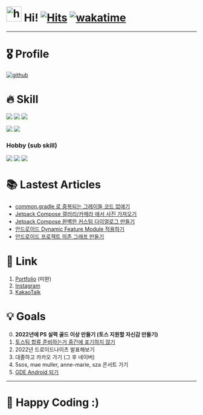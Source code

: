 # <img src="https://user-images.githubusercontent.com/1303154/88677602-1635ba80-d120-11ea-84d8-d263ba5fc3c0.gif" width="40px" alt="hi"> Hi! [![Hits](https://hits.seeyoufarm.com/api/count/incr/badge.svg?url=https%3A%2F%2Fgithub.com%2Fjisungbin%2Fjisungbin&count_bg=%2396D667&title_bg=%23555555&icon=ghostery.svg&icon_color=%23FFFFFF&title=see+my+profile&edge_flat=false)](https://github.com/jisungbin/fashion-guide) [![wakatime](https://wakatime.com/badge/user/2da851dd-14d7-47dd-821a-7d902e52c1c2.svg)](https://wakatime.com/@2da851dd-14d7-47dd-821a-7d902e52c1c2)

-----

# 🎖️ Profile

[![github](https://github-readme-stats.vercel.app/api?username=jisungbin&show_icons=true&count_private=true&include_all_commits=true)](https://github.com/jisungbin) <br/>
<!-- [![solved.ac](http://mazandi.herokuapp.com/api?handle=sungbin5304&theme=warm)](https://solved.ac/sungbin5304/)

> 백준 실력 골드를 향해..~ 영차 영차! -->



# 🔥 Skill

![](https://img.shields.io/badge/firebase-ffca28?style=for-the-badge&logo=firebase&logoColor=black) ![](https://img.shields.io/badge/GitHub_Actions-2088FF?style=for-the-badge&logo=github-actions&logoColor=white) ![](https://img.shields.io/badge/Junit5-25A162?style=for-the-badge&logo=junit5&logoColor=white)

![](https://img.shields.io/badge/Android-3DDC84?style=for-the-badge&logo=android&logoColor=white) ![](https://img.shields.io/badge/iOS-000000?style=for-the-badge&logo=ios&logoColor=white)

### Hobby (sub skill)

![](https://img.shields.io/badge/Node.js-339933?style=for-the-badge&logo=nodedotjs&logoColor=white) ![](https://img.shields.io/badge/TypeScript-007ACC?style=for-the-badge&logo=typescript&logoColor=white) ![](https://img.shields.io/badge/Rust-FFF?style=for-the-badge&logo=rust&logoColor=black)



# 📚 Lastest Articles

<!-- BLOG-POST-LIST:START -->
- [common.gradle 로 중복되는 그레이들 코드 없애기](https://sungbin.land/common-gradle-%EB%A1%9C-%EC%A4%91%EB%B3%B5%EB%90%98%EB%8A%94-%EA%B7%B8%EB%A0%88%EC%9D%B4%EB%93%A4-%EC%BD%94%EB%93%9C-%EC%97%86%EC%95%A0%EA%B8%B0-54ab069e1d15?source=rss-32f8b2abeab9------2)
- [Jetpack Compose 갤러리/카메라 에서 사진 가져오기](https://sungbin.land/jetpack-compose-%EA%B0%A4%EB%9F%AC%EB%A6%AC-%EC%B9%B4%EB%A9%94%EB%9D%BC-%EC%97%90%EC%84%9C-%EC%82%AC%EC%A7%84-%EA%B0%80%EC%A0%B8%EC%98%A4%EA%B8%B0-cf517eaca8bd?source=rss-32f8b2abeab9------2)
- [Jetpack Compose 완벽한 커스텀 다이얼로그 만들기](https://sungbin.land/jetpack-compose-%EC%99%84%EB%B2%BD%ED%95%9C-%EC%BB%A4%EC%8A%A4%ED%85%80-%EB%8B%A4%EC%9D%B4%EC%96%BC%EB%A1%9C%EA%B7%B8-%EB%A7%8C%EB%93%A4%EA%B8%B0-79aab4c3023e?source=rss-32f8b2abeab9------2)
- [안드로이드 Dynamic Feature Module 적용하기](https://sungbin.land/%EC%95%88%EB%93%9C%EB%A1%9C%EC%9D%B4%EB%93%9C-dynamic-feature-module-%EC%A0%81%EC%9A%A9%ED%95%98%EA%B8%B0-6001654155d2?source=rss-32f8b2abeab9------2)
- [안드로이드 프로젝트 의존 그래프 만들기](https://sungbin.land/%EC%95%88%EB%93%9C%EB%A1%9C%EC%9D%B4%EB%93%9C-%ED%94%84%EB%A1%9C%EC%A0%9D%ED%8A%B8-%EC%9D%98%EC%A1%B4-%EA%B7%B8%EB%9E%98%ED%94%84-%EB%A7%8C%EB%93%A4%EA%B8%B0-41adfe141622?source=rss-32f8b2abeab9------2)
<!-- BLOG-POST-LIST:END -->



# 🔗 Link

1. [Portfolio](https://jisungbin.notion.site/jisungbin/84d547d8f13d445aa0cec8c526e3f803) (미완)
2. [Instagram](https://www.instagram.com/sungbin__5304)
3. [KakaoTalk](https://open.kakao.com/me/duck__bin)



# 💡 Goals

0. **2022년에 PS 실력 골드 이상 만들기 (토스 지원할 자신감 만들기)**
1. [토스팀 합류 준비하는거 중간에 포기하지 않기](https://github.com/jisungbin/ready-for-toss)
2. 2022년 드로이드나이츠 발표해보기
5. 대졸하고 카카오 가기 (그 후 네이버)
4. 5sos, mae muller, anne-marie, sza 콘서트 가기
5. [GDE Android 되기](https://github.com/jisungbin/ready-for-gde)

-----

# 🤗 Happy Coding :)
